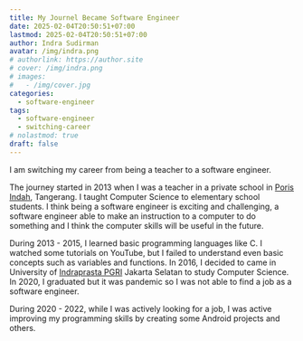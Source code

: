 ```yaml
---
title: My Journel Became Software Engineer
date: 2025-02-04T20:50:51+07:00
lastmod: 2025-02-04T20:50:51+07:00
author: Indra Sudirman
avatar: /img/indra.png
# authorlink: https://author.site
# cover: /img/indra.png
# images:
#   - /img/cover.jpg
categories:
  - software-engineer
tags:
  - software-engineer
  - switching-career
# nolastmod: true
draft: false
---
```


I am switching my career from being a teacher to a software engineer.

<!--more-->

The journey started in 2013 when I was a teacher in a private school in [Poris Indah](https://www.porisindah.sch.id/), Tangerang. I taught Computer Science to elementary school students. I think being a software engineer is exciting and challenging, a software engineer able to make an instruction to a computer to do something and I think the computer skills will be useful in the future.

During 2013 - 2015, I learned basic programming languages like C. I watched some tutorials on YouTube, but I failed to understand even basic concepts such as variables and functions. In 2016, I decided to came in University of [Indraprasta PGRI](https://unindra.ac.id/) Jakarta Selatan to study Computer Science. In 2020, I graduated but it was pandemic so I was not able to find a job as a software engineer.

During 2020 - 2022, while I was actively looking for a job, I was active improving my programming skills by creating some Android projects and others.
